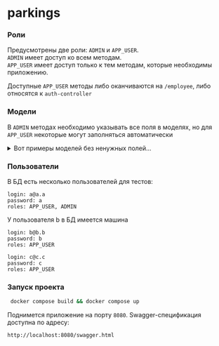# parkings

### Роли

Предусмотрены две роли: `ADMIN` и `APP_USER`.\
`ADMIN` имеет доступ ко всем методам.\
`APP_USER` имеет доступ только к тем методам, которые необходимы приложению.

Доступные `APP_USER` методы либо оканчиваются на `/employee`, либо относятся к `auth-controller`

### Модели

В `ADMIN` методах необходимо указывать все поля в моделях, но для `APP_USER` некоторые могут заполняться автоматически

<details>
  <summary>Вот примеры моделей без ненужных полей...</summary>

#### Car

```
{
    model          string
    lengthMeters   number ($double)
    weightTons     number ($double)
    registryNumber string
}
```

#### Employee

```
{
    name     string
    email    string
    password string
}
```

#### Reservation

```
{
    carId         string ($uuid)
    parkingSpotId string ($uuid)
    startTime     string ($date-time)
    endTime       string ($date-time)
}
```

</details>

### Пользователи

В БД есть несколько пользователей для тестов:

```
login: a@a.a
password: a
roles: APP_USER, ADMIN
```

У пользователя b в БД имеется машина

```
login: b@b.b
password: b
roles: APP_USER
```

```
login: c@c.c
password: c
roles: APP_USER
```

### Запуск проекта

```bash
 docker compose build && docker compose up
```

Поднимется приложение на порту `8080`. Swagger-спецификация доступна по адресу:

```url
http://localhost:8080/swagger.html
```
